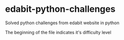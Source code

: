 # edabit-python-challenges
Solved python challenges from edabit website in python 

The beginning of the file indicates it's difficulty level
